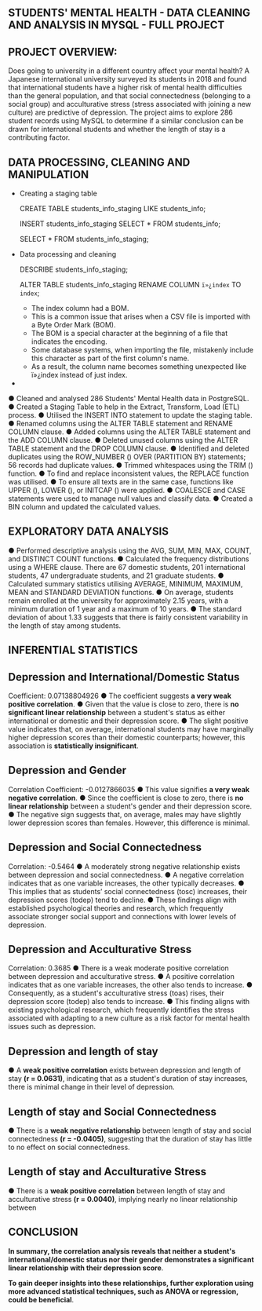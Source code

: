 ## STUDENTS' MENTAL HEALTH - DATA CLEANING AND ANALYSIS IN MYSQL - FULL PROJECT

## PROJECT OVERVIEW:

Does going to university in a different country affect your mental health? A Japanese international university surveyed its students in 2018 and found that international students have a higher risk of mental health difficulties than the general population, and that social connectedness (belonging to a social group) and acculturative stress (stress associated with joining a new culture) are predictive of depression. The project aims to explore 286 student records using MySQL to determine if a similar conclusion can be drawn for international students and whether the length of stay is a contributing factor.


## DATA PROCESSING, CLEANING AND MANIPULATION

- Creating a staging table
  
    CREATE TABLE students_info_staging 
    LIKE students_info;

    INSERT students_info_staging
    SELECT *
    FROM students_info;

    SELECT *
    FROM students_info_staging;

- Data processing and cleaning

    DESCRIBE students_info_staging;

    ALTER TABLE students_info_staging
    RENAME COLUMN `ï»¿index` TO `index`;

  - The index column had a BOM.
  - This is a common issue that arises when a CSV file is imported with a Byte Order Mark (BOM). 
  - The BOM is a special character at the beginning of a file that indicates the encoding.
  - Some database systems, when importing the file, mistakenly include this character as part of the first column's name.
  - As a result, the column name becomes something unexpected like ï»¿index instead of just index.


  
- 

  ●	Cleaned and analysed 286 Students' Mental Health data in PostgreSQL.
  ●	Created a Staging Table to help in the Extract, Transform, Load (ETL) process.
  ●	Utilised the INSERT INTO statement to update the staging table.
  ●	Renamed columns using the ALTER TABLE statement and RENAME COLUMN clause.
  ●	Added columns using the ALTER TABLE statement and the ADD COLUMN clause.
  ●	Deleted unused columns using the ALTER TABLE statement and the DROP COLUMN clause.
  ●	Identified and deleted duplicates using the ROW_NUMBER () OVER (PARTITION BY) statements; 56 records had duplicate values.
  ●	Trimmed whitespaces using the TRIM () function.
  ●	To find and replace inconsistent values, the REPLACE function was utilised.
  ●	To ensure all texts are in the same case, functions like UPPER (), LOWER (), or INITCAP () were applied.
  ●	COALESCE and CASE statements were used to manage null values and classify data.
  ●	Created a BIN column and updated the calculated values.


## EXPLORATORY DATA ANALYSIS

  ● Performed descriptive analysis using the AVG, SUM, MIN, MAX, COUNT, and DISTINCT COUNT functions.
  ● Calculated the frequency distributions using a WHERE clause. There are 67 domestic students, 201 international students, 47 undergraduate students, and 21 graduate students.
  ● Calculated summary statistics utilising AVERAGE, MINIMUM, MAXIMUM, MEAN and STANDARD DEVIATION functions. 
  ● On average, students remain enrolled at the university for approximately 2.15 years, with a minimum duration of 1 year and a maximum of 10 years. 
  ● The standard deviation of about 1.33 suggests that there is fairly consistent variability in the length of stay among students.


## INFERENTIAL STATISTICS

## Depression and International/Domestic Status
Coefficient: 0.07138804926
● The coefficient suggests **a very weak positive correlation**.
● Given that the value is close to zero, there is **no significant linear relationship** between a student's status as either international or domestic and their depression score.
● The slight positive value indicates that, on average, international students may have marginally higher depression scores than their domestic counterparts; however, this association is **statistically insignificant**.

## Depression and Gender
Correlation Coefficient: -0.0127866035
● This value signifies **a very weak negative correlation**.
● Since the coefficient is close to zero, there is **no linear relationship** between a student's gender and their depression score.
● The negative sign suggests that, on average, males may have slightly lower depression scores than females. However, this difference is minimal.
  
## Depression and Social Connectedness
Correlation: -0.5464
● A moderately strong negative relationship exists between depression and social connectedness.
● A negative correlation indicates that as one variable increases, the other typically decreases.
● This implies that as students’ social connectedness (tosc) increases, their depression scores (todep) tend to decline.
● These findings align with established psychological theories and research, which frequently associate stronger social support and connections with lower levels of depression.

## Depression and Acculturative Stress
Correlation: 0.3685
● There is a weak moderate positive correlation between depression and acculturative stress.
● A positive correlation indicates that as one variable increases, the other also tends to increase.
● Consequently, as a student's acculturative stress (toas) rises, their depression score (todep) also tends to increase.
● This finding aligns with existing psychological research, which frequently identifies the stress associated with adapting to a new culture as a risk factor for mental health issues such as depression.

## Depression and length of stay
● A **weak positive correlation** exists between depression and length of stay **(r = 0.0631)**, indicating that as a student's duration of stay increases, there is minimal change in their level of depression. 

## Length of stay and Social Connectedness
● There is a  **weak negative relationship** between length of stay and social connectedness **(r = -0.0405)**, suggesting that the duration of stay has little to no effect on social connectedness.


## Length of stay and Acculturative Stress
● There is a **weak positive correlation** between length of stay and acculturative stress **(r = 0.0040)**, implying nearly no linear relationship between 


## CONCLUSION

**In summary, the correlation analysis reveals that neither a student's international/domestic status nor their gender demonstrates a significant linear relationship with their depression score**.

**To gain deeper insights into these relationships, further exploration using more advanced statistical techniques, such as ANOVA or regression, could be beneficial**.
